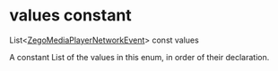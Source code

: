 


# values constant







List&lt;[ZegoMediaPlayerNetworkEvent](../../zego_uikit_prebuilt_live_audio_room/ZegoMediaPlayerNetworkEvent.md)> const values
  




<p>A constant List of the values in this enum, in order of their declaration.</p>










